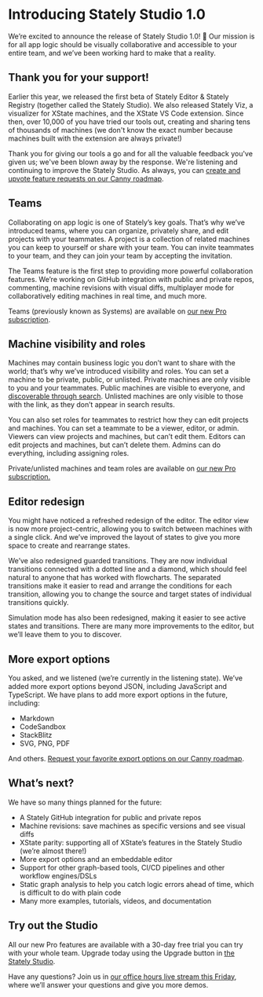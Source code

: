 # Introducing Stately Studio 1.0

We’re excited to announce the release of Stately Studio 1.0! 🚀 Our mission is for all app logic should be visually collaborative and accessible to your entire team, and we’ve been working hard to make that a reality.

## Thank you for your support!

Earlier this year, we released the first beta of Stately Editor & Stately Registry (together called the Stately Studio). We also released Stately Viz, a visualizer for XState machines, and the XState VS Code extension. Since then, over 10,000 of you have tried our tools out, creating and sharing tens of thousands of machines (we don't know the exact number because machines built with the extension are always private!) 

Thank you for giving our tools a go and for all the valuable feedback you've given us; we've been blown away by the response. We're listening and continuing to improve the Stately Studio. As always, you can [create and upvote feature requests on our Canny roadmap](https://statelyai.canny.io).

## Teams

Collaborating on app logic is one of Stately’s key goals. That’s why we’ve introduced teams, where you can organize, privately share, and edit projects with your teammates. A project is a collection of related machines you can keep to yourself or share with your team. You can invite teammates to your team, and they can join your team by accepting the invitation.

The Teams feature is the first step to providing more powerful collaboration features. We’re working on GitHub integration with public and private repos, commenting, machine revisions with visual diffs, multiplayer mode for collaboratively editing machines in real time, and much more.

Teams (previously known as Systems) are available on [our new Pro subscription](https://stately.ai/pricing).

## Machine visibility and roles

Machines may contain business logic you don’t want to share with the world; that’s why we’ve introduced visibility and roles. You can set a machine to be private, public, or unlisted. Private machines are only visible to you and your teammates. Public machines are visible to everyone, and [discoverable through search](https://stately.ai/registry/discover). Unlisted machines are only visible to those with the link, as they don’t appear in search results.

You can also set roles for teammates to restrict how they can edit projects and machines. You can set a teammate to be a viewer, editor, or admin. Viewers can view projects and machines, but can’t edit them. Editors can edit projects and machines, but can’t delete them. Admins can do everything, including assigning roles.

Private/unlisted machines and team roles are available on [our new Pro subscription.](https://stately.ai/pricing)

## Editor redesign

You might have noticed a refreshed redesign of the editor. The editor view is now more project-centric, allowing you to switch between machines with a single click. And we’ve improved the layout of states to give you more space to create and rearrange states. 

We’ve also redesigned guarded transitions. They are now individual transitions connected with a dotted line and a diamond, which should feel natural to anyone that has worked with flowcharts. The separated transitions make it easier to read and arrange the conditions for each transition, allowing you to change the source and target states of individual transitions quickly.

Simulation mode has also been redesigned, making it easier to see active states and transitions. There are many more improvements to the editor, but we’ll leave them to you to discover.

## More export options

You asked, and we listened (we’re currently in the listening state). We’ve added more export options beyond JSON, including JavaScript and TypeScript. We have plans to add more export options in the future, including:

- Markdown
- CodeSandbox
- StackBlitz
- SVG, PNG, PDF

And others. [Request your favorite export options on our Canny roadmap](https://statelyai.canny.io).

## What’s next?

We have so many things planned for the future:

- A Stately GitHub integration for public and private repos
- Machine revisions: save machines as specific versions and see visual diffs 
- XState parity: supporting all of XState’s features in the Stately Studio (we’re almost there!)
- More export options and an embeddable editor
- Support for other graph-based tools, CI/CD pipelines and other workflow engines/DSLs
- Static graph analysis to help you catch logic errors ahead of time, which is difficult to do with plain code
- Many more examples, tutorials, videos, and documentation

## Try out the Studio

All our new Pro features are available with a 30-day free trial you can try with your whole team. Upgrade today using the Upgrade button in [the Stately Studio](https://stately.ai/editor).

Have any questions? Join us in [our office hours live stream this Friday](https://www.youtube.com/watch?v=JcT7iJOPFjE), where we’ll answer your questions and give you more demos.